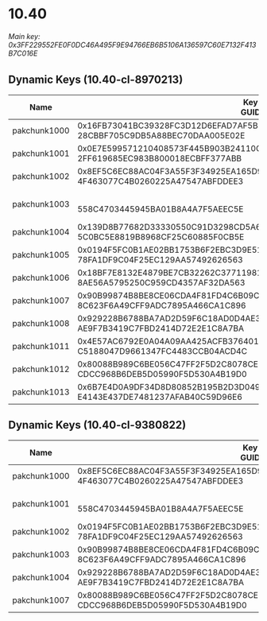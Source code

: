 # 10.40

###### *Main key: 0x3FF229552FE0F0DC46A495F9E94766EB6B5106A136597C60E7132F413B7C016E*

## Dynamic Keys (10.40-cl-8970213)

| Name         | Key<br/>GUID                                                                                            | Notes        |
|--------------|---------------------------------------------------------------------------------------------------------|--------------|
| pakchunk1000 | 0x16FB73041BC39328FC3D12D6EFAD7AF5B305BE0EB95688D8AD29A48D4022E017<br/>28CBBF705C9DB5A88BEC70DAA005E02E |              |
| pakchunk1001 | 0x0E7E599571210408573F445B903B24110C0E2B8454293C00225B3A72F54EAF48<br/>2FF619685EC983B800018ECBFF377ABB |              |
| pakchunk1002 | 0x8EF5C6EC88AC04F3A55F3F34925EA165D9FE8DBE9357406FAB559A7DA1E38B8E<br/>4F463077C4B0260225A47547ABFDDEE3 |              |
| pakchunk1003 | <br/>558C4703445945BA01B8A4A7F5AEEC5E                                                                   | Bao Bros set |
| pakchunk1004 | 0x139D8B77682D33330550C91D3298CD5A6107120AF5AA71FE8A5887DA16B6EDD4<br/>5C0BC5E8819B8968CF25C60885F0CB5E |              |
| pakchunk1005 | 0x0194F5FC0B1AE02BB1753B6F2EBC3D9E511CC5F3AEA139CB6D22F3B5FB3B410E<br/>78FA1DF9C04F25EC129AA57492626563 |              |
| pakchunk1006 | 0x18BF7E8132E4879BE7CB32262C3771198164B2B1EC9A625251F641F663FD7DD3<br/>8AE56A5795250C959CD4357AF32DA563 |              |
| pakchunk1007 | 0x90B99874B8BE8CE06CDA4F81FD4C6B09C3D276FB8D61385AD3197DF92BD4CC95<br/>8C623F6A49CFF9ADC7895A466CA1C896 |              |
| pakchunk1008 | 0x929228B6788BA7AD2D59F6C18AD0D4AE3C3A8262764B097E613DD002479CA510<br/>AE9F7B3419C7FBD2414D72E2E1C8A7BA |              |
| pakchunk1011 | 0x4E57AC6792E0A04A09AA425ACFB376401E37CCD58825D3A9C7CACEA6C6C60B8F<br/>C5188047D9661347FC4483CCB04ACD4C |              |
| pakchunk1012 | 0x80088B989C6BE056C47FF2F5D2C8078CE2C4F03132EE461DB64EC325C8233D13<br/>CDCC968B6DEB5D05990F5D530A4B19D0 |              |
| pakchunk1013 | 0x6B7E4D0A9DF34D8D80852B195B2D3D0496972435342CC25B8A23F5BB474E9744<br/>E4143E437DE7481237AFAB40C59D96E6 |              |

## Dynamic Keys (10.40-cl-9380822)

| Name         | Key<br/>GUID                                                                                            | Notes        |
|--------------|---------------------------------------------------------------------------------------------------------|--------------|
| pakchunk1000 | 0x8EF5C6EC88AC04F3A55F3F34925EA165D9FE8DBE9357406FAB559A7DA1E38B8E<br/>4F463077C4B0260225A47547ABFDDEE3 |              |
| pakchunk1001 | <br/>558C4703445945BA01B8A4A7F5AEEC5E                                                                   | Bao Bros set |
| pakchunk1002 | 0x0194F5FC0B1AE02BB1753B6F2EBC3D9E511CC5F3AEA139CB6D22F3B5FB3B410E<br/>78FA1DF9C04F25EC129AA57492626563 |              |
| pakchunk1003 | 0x90B99874B8BE8CE06CDA4F81FD4C6B09C3D276FB8D61385AD3197DF92BD4CC95<br/>8C623F6A49CFF9ADC7895A466CA1C896 |              |
| pakchunk1004 | 0x929228B6788BA7AD2D59F6C18AD0D4AE3C3A8262764B097E613DD002479CA510<br/>AE9F7B3419C7FBD2414D72E2E1C8A7BA |              |
| pakchunk1007 | 0x80088B989C6BE056C47FF2F5D2C8078CE2C4F03132EE461DB64EC325C8233D13<br/>CDCC968B6DEB5D05990F5D530A4B19D0 |              |
